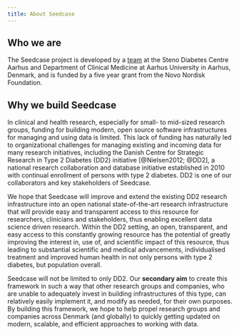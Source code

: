 ```yaml
---
title: About Seedcase
---
```


## Who we are

The Seedcase project is developed by a [team](team-members/index.md) at the Steno Diabetes Centre
Aarhus and Department of Clinical Medicine at Aarhus University in
Aarhus, Denmark, and is funded by a five year grant from the Novo
Nordisk Foundation.

## Why we build Seedcase

In clinical and health research, especially for small- to mid-sized
research groups, funding for building modern, open source software
infrastructures for managing and using data is limited. This lack of
funding has naturally led to organizational challenges for managing
existing and incoming data for many research initiatives, including the
Danish Centre for Strategic Research in Type 2 Diabetes (DD2) initiative
[@Nielsen2012; @DD2], a national research collaboration and database
initiative established in 2010 with continual enrollment of persons with
type 2 diabetes. DD2 is one of our collaborators and key stakeholders of
Seedcase.

We hope that Seedcase will improve and extend the existing DD2 research
infrastructure into an open national state-of-the-art research
infrastructure that will provide easy and transparent access to this
resource for researchers, clinicians and stakeholders, thus enabling
excellent data science driven research. Within the DD2 setting, an open,
transparent, and easy access to this constantly growing resource has the
potential of greatly improving the interest in, use of, and scientific
impact of this resource, thus leading to substantial scientific and
medical advancements, individualised treatment and improved human health
in not only persons with type 2 diabetes, but population overall.

Seedcase will not be limited to only DD2. Our **secondary aim** to
create this framework in such a way that other research groups and
companies, who are unable to adequately invest in building
infrastructures of this type, can relatively easily implement it, and
modify as needed, for their own purposes. By building this framework, we
hope to help propel research groups and companies across Denmark (and
globally) to quickly getting updated on modern, scalable, and efficient
approaches to working with data.
